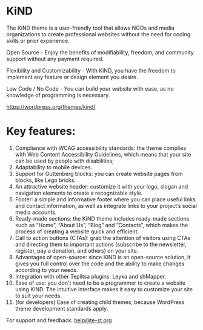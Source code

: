 # KiND
The KiND theme is a user-friendly tool that allows NGOs and media organizations to create professional websites without the need for coding skills or prior experience. 

Open Source - Enjoy the benefits of modifiability, freedom, and community support without any payment required. 

Flexibility and Customizability - With KiND, you have the freedom to implement any feature or design element you desire. 

Low Code / No Code - You can build your website with ease, as no knowledge of programming is necessary.

https://wordpress.org/themes/kind/

# Key features: 

1. Compliance with WCAG accessibility standards: the theme complies with Web Content Accessibility Guidelines, which means that your site can be used by people with disabilities;
2. Adaptability to mobile devices. 
3. Support for Guttenberg blocks: you can create website pages from blocks, like Lego bricks.
4. An attractive website header: customize it with your logo, slogan and navigation elements to create a recognizable style.
5. Footer: a simple and informative footer where you can place useful links and contact information, as well as integrate links to your project’s social media accounts.
6. Ready-made sections: the KiND theme includes ready-made sections such as “Home”, “About Us”, “Blog” and “Contacts”, which makes the process of creating a website quick and efficient.
7. Call to action buttons (CTAs): grab the attention of visitors using CTAs and directing them to important actions (subscribe to the newsletter, register, pay a donation, and others) on your site.
8. Advantages of open-source: since KiND is an open-source solution, it gives you full control over the code and the ability to make changes according to your needs.
9. Integration with other Teplitsa plugins: Leyka and shMapper.
10. Ease of use: you don't need to be a programmer to create a website using KiND. The intuitive interface makes it easy to customize your site to suit your needs.
11. (for developers) Ease of creating child themes, because WordPress theme development standards apply.

For support and feedback: help@te-st.org
